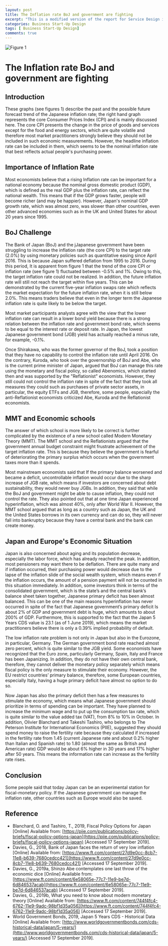 ```yaml
---
layout: post
title: The Inflation rate BoJ and government are fighting 
excerpt: "This is a modified version of the report for Service Design in Bath Full Time MBA Class of 2020."
categories: Business Start-Up Design
tags: [ Business Start-Up Design]
comments: true
---
```



![Figure 1](https://www.ft.com/__origami/service/image/v2/images/raw/http%3A%2F%2Fcom.ft.imagepublish.upp-prod-us.s3.amazonaws.com%2F2a04f552-8cb8-11e8-b639-7680cedcc421?fit=scale-down&source=next&width=650 "Figure 1")

# The Inflation rate BoJ and government are fighting

## Introduction
These graphs (see figures 1) describe the past and the possible future forecast trend of the Japanese inflation rate; the right hand graph represents the core Consumer Prices Index (CPI) and is mainly discussed here. The core CPI presents the change in the price of goods and services except for the food and energy sectors, which are quite volatile and therefore most market practitioners strongly believe they should not be included in such economic measurements. However, the headline inflation rate can be included in them, which seems to be the nominal inflation rate that best reflects actual people's purchasing power. 

## Importance of Inflation Rate
Most economists believe that a rising Inflation rate can be important for a national economy because the nominal gross domestic product (GDP), which is defined as the real GDP plus the inflation rate, can reflect the national wealth. This means that if the GDP grows faster, people will become richer (and may be happier). However, Japan's nominal GDP growth rate, which was almost zero, was slower than other countries, even other advanced economies such as in the UK and United States for about 20 years since 1995. 

## BoJ Challenge
The Bank of Japan (BoJ) and the jJapanese government have been struggling to increase the inflation rate (the core CPI) to the target rate (2.0%) by using monetary policies such as quantitative easing since April 2016. This is because Japan suffered deflation from 1995 to 2016. During this period, It is apparent from figure 1 that the trend of the core CPI or inflation rate (see figure 1) fluctuated between -0.5% and 1%. Owing to this, the target inflation rate could not be realized. In addition, the future inflation rate will still not reach the target within five years. This can be demonstrated by the current five-year inflation swaps rate which reflects the market expectation for the future inflation rate, when it is still below 2.0%. This means traders believe that even in the longer term the Japanese inflation rate is quite likely to be below the target.

Most market participants analysts agree with the view that the lower inflation rate can result in a lower bond yield because there is a strong relation between the inflation rate and government bond rate, which seems to be equal to the interest rate or deposit rate. In Japan, the lowest Japanese government bond (JGB) yield has actually reached a minus rate, for example, -0.1%. 

Once Shirakawa, who was the former governor of the BoJ, took a position that they have no capability to control the inflation rate until April 2016. On the contrary, Kuroda, who took over the governorship of BoJ and Abe, who is the current prime minister of Japan, argued that BoJ can manage this rate using the monetary and fiscal policy, so called Abenomics, which started then and was supported by the "Reflationist" economists. However, they still could not control the inflation rate in spite of the fact that they took all measures they could such as purchases of private sector assets, in particular, the equity ETFs and JGB, therefore, some people, especially the anti-Reflationist economists criticized Abe, Kuroda and the Reflationist economists.

## MMT and Economic schools
The answer of which school is more likely to be correct is further complicated by the existence of a new school called Modern Monetary Theory (MMT). The MMT school and the Reflationists argued that the government annual budget constraint might frustrate achievement of the target inflation rate. This is because they believe the government is fearful of deteriorating the primary surplus which occurs when the government taxes more than it spends. 

Most mainstream economists said that If the primary balance worsened and became a deficit, uncontrollable inflation would occur due to the sharp increase of JGB rate, which means if investors are concerned about debt sustainability, they would never buy JGBs. In addition, they said that while the BoJ and government might be able to cause inflation, they could not control the rate. They also pointed out that at one time Japan experienced hyperinflation, which was almost 40%, only after World War II. However, the MMT school argued that as long as a country such as Japan, the UK and the United States borrows in its own currency and can do so, they will never fall into bankruptcy because they have a central bank and the bank can create money.

## Japan and Europe's Economic Situation
Japan is also concerned about aging and its population decrease, especially the labor force, which has already reached the peak. In addition, most pensioners may want there to be deflation. There are quite many and if inflation occurred, their purchasing power would decrease due to the lapse of the inflation slide of the social wealth system, which means even if the inflation occurs, the amount of a pension payment will not be counted in this situation immediately. In addition, some investors think in terms of the consolidated government, which is the state’s and the central bank’s balance sheet taken together, Japanese primary deficit has been almost balanced. This can be one of the main reasons hyperinflation has never occurred in spite of the fact that Japanese government’s primary deficit Is about 2% of GDP and government debt is huge, which amounts to about 200% of GDP. Furthermore, this is supported to the fact that the Japan 5 Years CDS value is 23.1 (as of 1 June 2019), which means the market practitioners believe there is only a 0.39% implied probability of default. 

The low inflation rate problem is not only in Japan but also in the Eurozone, in particular, Germany. The German government bond rate reached almost zero percent, which is quite similar to the JGB yield. Some economists have recognized that the Euro zone, particularly Germany, Spain, Italy and France has been Japanizing. In addition, they do not have their own central bank, therefore, they cannot deliver the monetary policy separately which means fiscal policy is the only measure to stimulate their economy. However, the EU restrict countries’ primary balance, therefore, some European countries, especially Italy, having a huge primary deficit have almost no option to do so.

Now Japan has also the primary deficit then has a few measures to stimulate the economy, which means what Japanese government should prioritize in terms of spending can be important. They have planned to increase the minimum wage and to put up the consumption tax rate, which is quite similar to the value added tax (VAT), from 8% to 10% in October. In addition, Olivier Blanchard and Takeshi Tashiro, who belongs to The Peterson Institute for International Economics (PIIE), suggested they should spend money to raise the fertility rate because they calculated if increased in the fertility rate from 1.45 (current Japanese rate and about 0.2% higher than Italian and Spanish rate) to 1.80 (almost the same as British and American rate) GDP would be about 6% higher in 30 years and 17% higher after 50 years. This means the information rate can increase as the fertility rate rises.

## Conclusion
Some people said that today Japan can be an experimental station for fiscal-monetary policy. If the Japanese government can manage the inflation rate, other countries such as Europe would also be saved.

## Reference
* Blanchard, O. and Tashiro, T., 2019, Fiscal Policy Options for Japan [Online] Available from: [https://piie.com/publications/policy-briefs/fiscal-policy-options-japan](https://piie.com/publications/policy-briefs/fiscal-policy-options-japan)
 [Accessed 17 September 2019].
* Davies, G., 2018, Bank of Japan faces the return of very low inflation [Online] Available from: [https://www.ft.com/content/27d9e0cc-8cb7-11e8-b639-7680cedcc421](https://www.ft.com/content/27d9e0cc-8cb7-11e8-b639-7680cedcc421)
 [Accessed 17 September 2019].
* Davies, G., 2019a, Shinzo Abe contemplates one last throw of the economic dice [Online] Available from: [https://www.ft.com/content/6e58065e-77c7-11e9-be7d-6d846537acab](https://www.ft.com/content/6e58065e-77c7-11e9-be7d-6d846537acab)
 [Accessed 17 September 2019].
* Davies, G., 2019b, What you need to know about modern monetary theory [Online] Available from: [https://www.ft.com/content/744f4fc4-6762-11e9-9adc-98bf1d35a056](https://www.ft.com/content/744f4fc4-6762-11e9-9adc-98bf1d35a056)
 [Accessed 17 September 2019].
* World Government Bonds, 2019, Japan 5 Years CDS - Historical Data [Online] Available from: [http://www.worldgovernmentbonds.com/cds-historical-data/japan/5-years/](http://www.worldgovernmentbonds.com/cds-historical-data/japan/5-years/)
 [Accessed 17 September 2019].